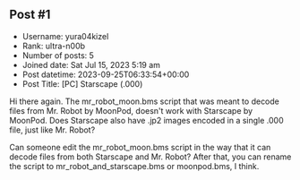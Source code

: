 ## Post #1
- Username: yura04kizel
- Rank: ultra-n00b
- Number of posts: 5
- Joined date: Sat Jul 15, 2023 5:19 am
- Post datetime: 2023-09-25T06:33:54+00:00
- Post Title: [PC] Starscape (.000)

Hi there again. The mr_robot_moon.bms script that was meant to decode files from Mr. Robot by MoonPod, doesn't work with Starscape by MoonPod. Does Starscape also have .jp2 images encoded in a single .000 file, just like Mr. Robot? 

Can someone edit the mr_robot_moon.bms script in the way that it can decode files from both Starscape and Mr. Robot? 
After that, you can rename the script to mr_robot_and_starscape.bms or moonpod.bms, I think.
